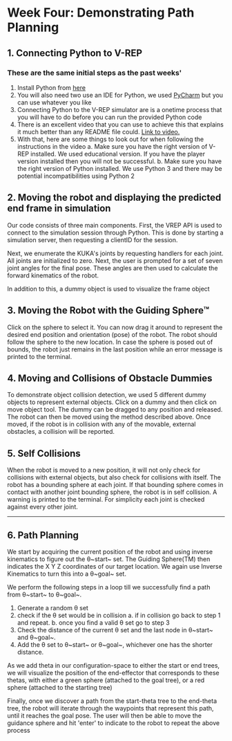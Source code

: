 ﻿# Week Four: Demonstrating Path Planning

## 1. Connecting Python to V-REP
### These are the same initial steps as the past weeks'
1. Install Python from  [here](https://www.python.org/downloads/release/python-364/)
2. You will also need two use an IDE for Python, we used [PyCharm](https://www.jetbrains.com/pycharm/) but you can use whatever you like
3. Connecting Python to the V-REP simulator are is a onetime process that you will have to do before you can run the provided Python code
4. There is an excellent video that you can use to achieve this that explains it much better than any README file could. [Link to video.](https://www.youtube.com/watch?v=SQont-mTnfM)
5. With that, here are some things to look out for when following the instructions in the video
    a. Make sure you have the right version of V-REP installed. We used educational version. If you have the player version installed then you will not be successful.
    b. Make sure you have the right version of Python installed. We use Python 3 and there may be potential incompatibilities using Python 2  

## 2. Moving the robot and displaying the predicted end frame in simulation
Our code consists of three main components. First, the VREP API is used to connect to the simulation session through Python. This is done by starting a simulation server, then requesting a clientID for the session.

Next, we enumerate the KUKA's joints by requesting handlers for each joint. All joints are initialized to zero.
Next, the user is prompted for a set of seven joint angles for the final pose. These angles are then used to calculate the forward kinematics of the robot.

In addition to this, a dummy object is used to visualize the frame object

## 3. Moving the Robot with the Guiding Sphere™

Click on the sphere to select it.
You can now drag it around to represent the desired end position and orientation (pose) of the robot.
The robot should follow the sphere to the new location. In case the sphere is posed out of bounds, the robot just remains in the last position while an error message is printed to the terminal.

## 4. Moving and Collisions of Obstacle Dummies

To demonstrate object collision detection, we used 5 different dummy objects to represent external objects.
Click on a dummy and then click on move object tool. The dummy can be dragged to any position and released.
The robot can then be moved using the method described above. Once moved, if the robot is in collision with any of the
movable, external obstacles, a collision will be reported.

## 5. Self Collisions

When the robot is moved to a new position, it will not only check for collisions with external objects, but also check for collisions with itself.
The robot has a bounding sphere at each joint. If that bounding sphere comes in contact with another joint bounding sphere, the robot is in self
collision. A warning is printed to the terminal. For simplicity each joint is checked against every other joint.
***
## 6. Path Planning

We start by acquiring the current position of the robot and using inverse kinematics to figure out the θ~start~ set.
The Guiding Sphere(TM) then indicates the X Y Z coordinates of our target location. We again use Inverse Kinematics to turn this into a θ~goal~ set.

We perform the following steps in a loop till we successfully find a path from θ~start~ to θ~goal~.

1.  Generate a random θ set
2.  check if the θ set would be in collision
a. if in collision go back to step 1 and repeat.
b. once you find a valid θ set go to step 3
3. Check the distance of the current θ set and the last node in θ~start~ and θ~goal~.
4. Add the θ set to θ~start~ or θ~goal~, whichever one has the shorter distance.

As we add theta in our configuration-space to either the start or end trees, we will visualize the
position of the end-effector that corresponds to these thetas, with either a green sphere (attached to the
goal tree), or a red sphere (attached to the starting tree)

Finally, once we discover a path from the start-theta tree to the end-theta tree, the robot will iterate
through the waypoints that represent this path, until it reaches the goal pose. The user will then be able
to move the guidance sphere and hit 'enter' to indicate to the robot to repeat the above process
